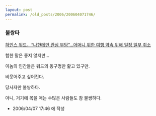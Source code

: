 ```yaml
---
layout: post
permalink: /old_posts/2006/200604071746/
---
```


### 불쌍타

<a href="http://news.media.daum.net/society/affair/200604/07/kukinews/v12308067.html">하인스 워드，“나한테만 관심 부담”…어머니 위한 여행 약속 위해 일정 일부 취소</a>


험한 말은 좋지 않지만...

이놈의 인간들은 워드의 똥구멍만 핥고 있구만.

비웃어주고 싶어진다.

당사자만 불쌍하다.

아니, 거기에 목을 매는 수많은 사람들도 참 불쌍하다.





- 2006/04/07 17:46 에 작성